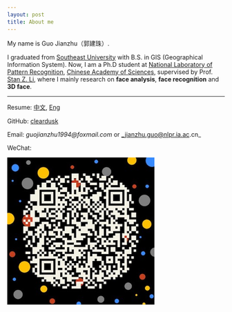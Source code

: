 ```yaml
---
layout: post
title: About me
---
```


My name is Guo Jianzhu（郭建珠）.

I graduated from [Southeast University](http://www.seu.edu.cn/) with B.S. in GIS (Geographical Information System).
Now, I am a Ph.D student at [National Laboratory of Pattern Recognition](http://www.nlpr.ia.ac.cn/nlpren/EN/volumn/home.shtml), [Chinese Academy of Sciences](http://english.cas.cn/), supervised by Prof. [Stan Z. Li](http://www.cbsr.ia.ac.cn/users/szli/), where I mainly research on **face analysis**, **face recognition** and **3D face**.

---

Resume: [中文](assets/files/resume_zh.pdf), [Eng](assets/files/resume_en.pdf)

GitHub: [cleardusk](https://github.com/cleardusk)

Email: _guojianzhu1994@foxmail.com_ or _jianzhu.guo@nlpr.ia.ac.cn_

WeChat: 

![](assets/pics/qrcode_me.jpg)
